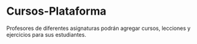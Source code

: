 # Cursos-Plataforma
Profesores de diferentes asignaturas podrán agregar cursos, lecciones y ejercicios para sus estudiantes.
